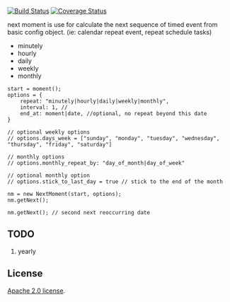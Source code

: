 
[![Build Status][travis-image]][travis-url] [![Coverage Status][coveralls-badge]][coveralls-url]

next moment is use for calculate the next sequence of timed event from basic config object. (ie: calendar repeat event, repeat schedule tasks)

- minutely
- hourly
- daily
- weekly
- monthly

```
start = moment();
options = {
    repeat: "minutely|hourly|daily|weekly|monthly",
    interval: 1, //
    end_at: moment|date, //optional, no repeat beyond this date
}

// optional weekly options
// options.days_week = ["sunday", "monday", "tuesday", "wednesday", "thursday", "friday", "saturday"]

// monthly options
// options.monthly_repeat_by: "day_of_month|day_of_week"

// optional monthly option
// options.stick_to_last_day = true // stick to the end of the month

nm = new NextMoment(start, options);
nm.getNext();

nm.getNext(); // second next reoccurring date
```

## TODO

1. yearly

## License

[Apache 2.0 license](https://github.com/billiam13s/next-moment/blob/master/LICENSE.md).

[travis-image]: https://travis-ci.org/billiam13s/next-moment.svg?branch=master
[travis-url]: https://travis-ci.org/billiam13s/next-moment

[coveralls-badge]: https://coveralls.io/repos/github/billiam13s/next-moment/badge.svg?branch=master
[coveralls-url]: https://coveralls.io/github/billiam13s/next-moment?branch=master
